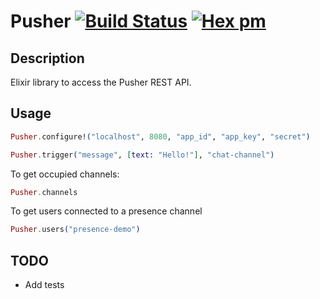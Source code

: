 # Pusher [![Build Status](https://travis-ci.org/edgurgel/pusher.png?branch=master)](https://travis-ci.org/edgurgel/pusher) [![Hex pm](http://img.shields.io/hexpm/v/pusher.svg?style=flat)](https://hex.pm/packages/pusher)
## Description

Elixir library to access the Pusher REST API.

## Usage

```elixir
Pusher.configure!("localhost", 8080, "app_id", "app_key", "secret")
```

```elixir
Pusher.trigger("message", [text: "Hello!"], "chat-channel")
```

To get occupied channels:

```elixir
Pusher.channels
```

To get users connected to a presence channel

```elixir
Pusher.users("presence-demo")
```

## TODO

* Add tests
